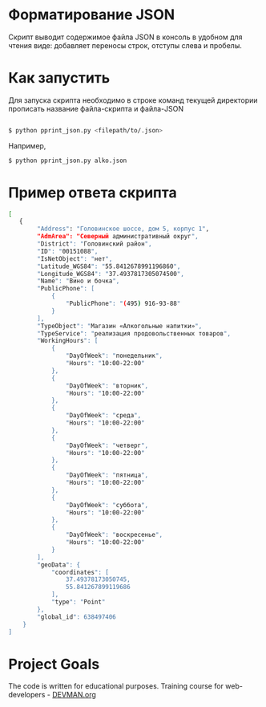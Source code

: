 # Форматирование JSON

Скрипт выводит содержимое файла JSON в консоль в удобном для чтения виде: добавляет переносы строк, отступы слева и пробелы.

# Как запустить

Для запуска скрипта необходимо в строке команд текущей директории прописать название файла-скрипта и файла-JSON

```bash

$ python pprint_json.py <filepath/to/.json>
```
Например, 
```bash
$ python pprint_json.py alko.json
```

# Пример ответа скрипта
```bash
[
   {
        "Address": "Головинское шоссе, дом 5, корпус 1",
        "AdmArea": "Северный административный округ",
        "District": "Головинский район",
        "ID": "00151088",
        "IsNetObject": "нет",
        "Latitude_WGS84": "55.8412678991196860",
        "Longitude_WGS84": "37.4937817305074500",
        "Name": "Вино и бочка",
        "PublicPhone": [
            {
                "PublicPhone": "(495) 916-93-88"
            }
        ],
        "TypeObject": "Магазин «Алкогольные напитки»",
        "TypeService": "реализация продовольственных товаров",
        "WorkingHours": [
            {
                "DayOfWeek": "понедельник",
                "Hours": "10:00-22:00"
            },
            {
                "DayOfWeek": "вторник",
                "Hours": "10:00-22:00"
            },
            {
                "DayOfWeek": "среда",
                "Hours": "10:00-22:00"
            },
            {
                "DayOfWeek": "четверг",
                "Hours": "10:00-22:00"
            },
            {
                "DayOfWeek": "пятница",
                "Hours": "10:00-22:00"
            },
            {
                "DayOfWeek": "суббота",
                "Hours": "10:00-22:00"
            },
            {
                "DayOfWeek": "воскресенье",
                "Hours": "10:00-22:00"
            }
        ],
        "geoData": {
            "coordinates": [
                37.49378173050745,
                55.841267899119686
            ],
            "type": "Point"
        },
        "global_id": 638497406
    }
]
``` 

# Project Goals

The code is written for educational purposes. Training course for web-developers - [DEVMAN.org](https://devman.org)
